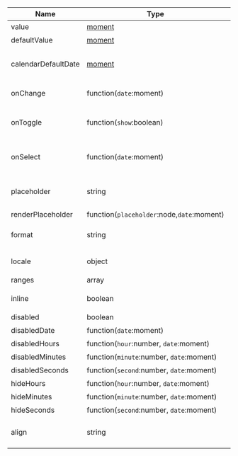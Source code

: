 | Name                | Type                                       | Default    | Description             |
|---------------------|--------------------------------------------|------------|-------------------------|
| value               | [moment](http://momentjs.com/)             |            | 值`受控`                   |
| defaultValue        | [moment](http://momentjs.com/)             |            | 默认值                     |
| calendarDefaultDate | [moment](http://momentjs.com/)             |            | 日历面板默认呈现的日期时间           |
| onChange            | function(`date`:moment)                    |            | 值改变后的回调函数               |
| onToggle            | function(`show`:boolean)                   |            | 打开或者关闭日历版本的回调函数         |
| onSelect            | function(`date`:moment)                    |            | 选择日期或者时间的回调函数           |
| placeholder         | string                                     |            | 没有值时候默认显示内容             |
| renderPlaceholder   | function(`placeholder`:node,`date`:moment) |            |                         |
| format              | string                                     | YYYY-MM-DD | 日期显示格式化                 |
| locale              | object                                     |            | 本地化对应的语言描述              |
| ranges              | array                                      | [...]      | 快捷项配置                   |
| inline              | boolean                                    |            | 默认显示日历面板                |
| disabled            | boolean                                    |            | 禁用组件                    |
| disabledDate        | function(`date`:moment)                    |            | 禁用日期                    |
| disabledHours       | function(`hour`:number, `date`:moment)     |            | 禁用小时                    |
| disabledMinutes     | function(`minute`:number, `date`:moment)   |            | 禁用分钟                    |
| disabledSeconds     | function(`second`:number, `date`:moment)   |            | 禁用秒                     |
| hideHours           | function(`hour`:number, `date`:moment)     |            | 隐藏小时                    |
| hideMinutes         | function(`minute`:number, `date`:moment)   |            | 隐藏分钟                    |
| hideSeconds         | function(`second`:number, `date`:moment)   |            | 隐藏秒                     |
| align               | string                                     | `left`     | 对齐方式，选项 `left`, `right` |

